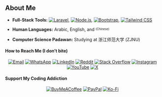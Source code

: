 ## About Me

- **Full-Stack Tools:** [![Laravel](https://img.shields.io/badge/Laravel-%23FF2D20.svg?logo=laravel&logoColor=white)](https://laravel.com), [![Node.js](https://img.shields.io/badge/Node.js-339933.svg?logo=nodedotjs&logoColor=white)](https://nodejs.org), [![Bootstrap](https://img.shields.io/badge/Bootstrap-563D7C.svg?logo=bootstrap&logoColor=white)](https://getbootstrap.com), [![Tailwind CSS](https://img.shields.io/badge/Tailwind%20CSS-38B2AC.svg?logo=tailwind-css&logoColor=white)](https://tailwindcss.com)

- **Human Languages:** Arabic, English, and <sup><sub>(Chinese)</sub></sup>  

- **Computer Science Padawan:** Studying at 浙江师范大学 (ZJNU)

#### How to Reach Me (I don’t bite)

<div align="center">

[![Email](https://img.shields.io/badge/Email-D14836.svg?logo=gmail&logoColor=white)](mailto:abdullah@syalux.com) 
[![WhatsApp](https://img.shields.io/badge/WhatsApp-25D366.svg?logo=whatsapp&logoColor=white)](https://wa.me/8619708819040) 
[![LinkedIn](https://img.shields.io/badge/LinkedIn-%230077B5.svg?logo=linkedin&logoColor=white)](https://linkedin.com/in/abdullah-alraimi) 
[![Reddit](https://img.shields.io/badge/Reddit-%23FF4500.svg?logo=Reddit&logoColor=white)](https://reddit.com/user/Al-rimi) 
[![Stack Overflow](https://img.shields.io/badge/-Stackoverflow-FE7A16?logo=stack-overflow&logoColor=white)](https://stackoverflow.com/users/24881320) 
[![Instagram](https://img.shields.io/badge/Instagram-%23E4405F.svg?logo=Instagram&logoColor=white)](https://instagram.com/ak._.71) 
[![YouTube](https://img.shields.io/badge/YouTube-%23FF0000.svg?logo=YouTube&logoColor=white)](https://youtube.com/@ak-71) 
[![X](https://img.shields.io/badge/X-black.svg?logo=X&logoColor=white)](https://x.com/ggak71)

</div>

#### Support My Coding Addiction

<div align="center">

[![BuyMeACoffee](https://img.shields.io/badge/Buy%20Me%20a%20Coffee-ffdd00?style=for-the-badge&logo=buy-me-a-coffee&logoColor=black)](https://buymeacoffee.com/alrimi) 
[![PayPal](https://img.shields.io/badge/PayPal-00457C?style=for-the-badge&logo=paypal&logoColor=white)](https://paypal.me/rumaisaalrimi) 
[![Ko-Fi](https://img.shields.io/badge/Ko--fi-F16061?style=for-the-badge&logo=ko-fi&logoColor=white)](https://ko-fi.com/alrimi)

</div>
